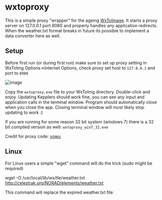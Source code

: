 # wxtoproxy

This is a simple proxy "wrapper" for the ageing [WxToImage](https://wxtoimgrestored.xyz/). It starts a proxy server on 127.0.0.1 port 8080 and properly handles any application redirects. When the weather.txt format breaks in future its possible to implement a data converter here as well. 

## Setup

Before first run (or during first run) make sure to set up proxy setting in WxToImg Options->Internet Options, check proxy set host to ```127.0.0.1``` and port to ```8080```

![image](https://user-images.githubusercontent.com/12935423/177414352-1ec1ecac-ff5b-410a-b98b-58b41eff2769.png)

Copy the ```wxtoproxy.exe``` file to your WxToImg directory. Double-click and enjoy. Updating Kepplers should work fine, you can see any input and application calls in the terminal window. Program should automatically close when you close the app. Closing terminal window will most likely stop updating to work :)

If you are running for some reason 32 bit system (windows 7) there is a 32 bit compiled version as well: ```wxtoproxy_win7_32.exe```

Credit for proxy code: [yowu](https://gist.github.com/yowu/f7dc34bd4736a65ff28d)


## Linux

For Linux users a simple "wget" command will do the trick (sudo might be required)

  wget -O /usr/local/lib/wx/tle/weather.txt http://celestrak.org/NORAD/elements/weather.txt
  
This command will replace the expired weather.txt file. 
